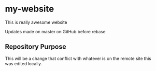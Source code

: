 # my-website

This is really awesome website

Updates made on master on GitHub before rebase

## Repository Purpose

This will be a change that conflict
with whatever is on the remote site
this was edited locally.